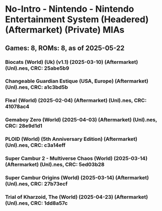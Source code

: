 # No-Intro - Nintendo - Nintendo Entertainment System (Headered) (Aftermarket) (Private) MIAs
## Games: 8, ROMs: 8, as of 2025-05-22

### Biocats (World) (Uk) (v1.1) (2025-03-10) (Aftermarket) (Unl).nes, CRC: 25abe5b9
### Changeable Guardian Estique (USA, Europe) (Aftermarket) (Unl).nes, CRC: a1c3bd5b
### Flea! (World) (2025-02-04) (Aftermarket) (Unl).nes, CRC: 41078ac4
### Gemaboy Zero (World) (2025-04-03) (Aftermarket) (Unl).nes, CRC: 28e9d1d1
### PLOID (World) (5th Anniversary Edition) (Aftermarket) (Unl).nes, CRC: c3a14eff
### Super Cambur 2 - Multiverse Chaos (World) (2025-03-14) (Aftermarket) (Unl).nes, CRC: 5ed03b28
### Super Cambur Origins (World) (2025-03-14) (Aftermarket) (Unl).nes, CRC: 27b73ecf
### Trial of Kharzoid, The (World) (2025-04-23) (Aftermarket) (Unl).nes, CRC: 1dd8a57c
